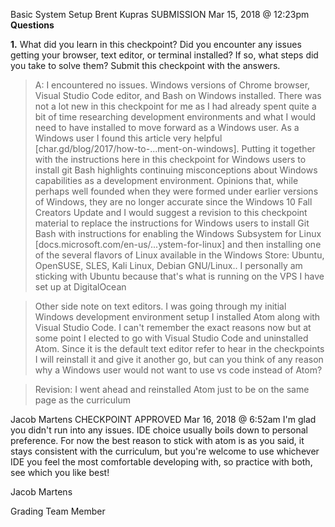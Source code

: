 Basic System Setup
 Brent Kupras
 SUBMISSION
Mar 15, 2018 @ 12:23pm
**Questions**

**1.** What did you learn in this checkpoint? Did you encounter any issues getting your browser, text editor, or terminal installed? If so, what steps did you take to solve them? Submit this checkpoint with the answers.

> A: I encountered no issues. Windows versions of Chrome browser, Visual Studio Code editor, and Bash on Windows installed. There was not a lot new in this checkpoint for me as I had already spent quite a bit of time researching development environments and what I would need to have installed to move forward as a Windows user. As a Windows user I found this article very helpful [char.gd/blog/2017/how-to-...ment-on-windows]. Putting it together with the instructions here in this checkpoint for Windows users to install git Bash highlights continuing misconceptions about Windows capabilities as a development environment. Opinions that, while perhaps well founded when they were formed under earlier versions of Windows, they are no longer accurate since the Windows 10 Fall Creators Update and I would suggest a revision to this checkpoint material to replace the instructions for Windows users to install Git Bash with instructions for enabling the Windows Subsystem for Linux [docs.microsoft.com/en-us/...ystem-for-linux] and then installing one of the several flavors of Linux available in the Windows Store: Ubuntu, OpenSUSE, SLES, Kali Linux, Debian GNU/Linux.. I personally am sticking with Ubuntu because that's what is running on the VPS I have set up at DigitalOcean

> Other side note on text editors. I was going through my initial Windows development environment setup I installed Atom along with Visual Studio Code. I can't remember the exact reasons now but at some point I elected to go with Visual Studio Code and uninstalled Atom. Since it is the default text editor refer to hear in the checkpoints I will reinstall it and give it another go, but can you think of any reason why a Windows user would not want to use vs code instead of Atom?

> Revision: I went ahead and reinstalled Atom just to be on the same page as the curriculum

Jacob Martens
 CHECKPOINT APPROVED
Mar 16, 2018 @ 6:52am
I'm glad you didn't run into any issues. IDE choice usually boils down to personal preference. For now the best reason to stick with atom is as you said, it stays consistent with the curriculum, but you're welcome to use whichever IDE you feel the most comfortable developing with, so practice with both, see which you like best!

Jacob Martens

Grading Team Member